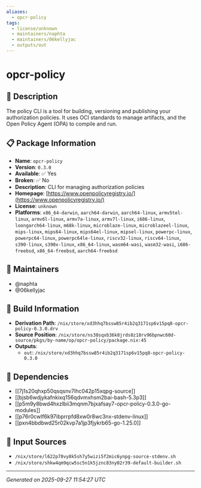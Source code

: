 ```yaml
---
aliases:
  - opcr-policy
tags:
  - license/unknown
  - maintainers/naphta
  - maintainers/06kellyjac
  - outputs/out
---
```


# opcr-policy

## 📝 Description

The policy CLI is a tool for building, versioning and publishing your authorization policies.
It uses OCI standards to manage artifacts, and the Open Policy Agent (OPA) to compile and run.


## 📋 Package Information

- **Name**: `opcr-policy`
- **Version**: `0.3.0`
- **Available**: ✅ Yes
- **Broken**: ✅ No
- **Description**: CLI for managing authorization policies
- **Homepage**: [https://www.openpolicyregistry.io/](https://www.openpolicyregistry.io/)
- **License**: `unknown`
- **Platforms**: `x86_64-darwin`, `aarch64-darwin`, `aarch64-linux`, `armv5tel-linux`, `armv6l-linux`, `armv7a-linux`, `armv7l-linux`, `i686-linux`, `loongarch64-linux`, `m68k-linux`, `microblaze-linux`, `microblazeel-linux`, `mips-linux`, `mips64-linux`, `mips64el-linux`, `mipsel-linux`, `powerpc-linux`, `powerpc64-linux`, `powerpc64le-linux`, `riscv32-linux`, `riscv64-linux`, `s390-linux`, `s390x-linux`, `x86_64-linux`, `wasm64-wasi`, `wasm32-wasi`, `i686-freebsd`, `x86_64-freebsd`, `aarch64-freebsd`
## 👥 Maintainers

- @naphta
- @06kellyjac


## 🔧 Build Information

- **Derivation Path**: `/nix/store/xd3hhq7bssw85r4ib2q3171sp6v15pq8-opcr-policy-0.3.0.drv`
- **Source Position**: `/nix/store/ns30sqxb36k8jrds8z18rv96bpnwc60d-source/pkgs/by-name/op/opcr-policy/package.nix:45`
- **Outputs**:
  - `out`:  `/nix/store/xd3hhq7bssw85r4ib2q3171sp6v15pq8-opcr-policy-0.3.0`

## 🔗 Dependencies

- [[7j1s20qhxp50qsqsnv7lhc042p15xqpg-source]]
- [[bjsb6wdjykafnkixq156qdvmxhsm2bai-bash-5.3p3]]
- [[p5m9y8bwd4hxzlbii3mqnm7bjxafsay7-opcr-policy-0.3.0-go-modules]]
- [[p76r0cwlf6k97ibprrpfd8xw0r8wc3nx-stdenv-linux]]
- [[pxn4bbdbwd25r02kvp7a1jp3fjykrb65-go-1.25.0]]

## 📁 Input Sources

- `/nix/store/l622p70vy8k5sh7y5wizi5f2mic6ynpg-source-stdenv.sh`
- `/nix/store/shkw4qm9qcw5sc5n1k5jznc83ny02r39-default-builder.sh`

---
*Generated on 2025-09-27 11:54:27 UTC*
